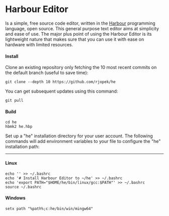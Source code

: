 # Harbour Editor

Is a simple, free source code editor, written in the [Harbour](https://harbour.github.io/) programming language, open source.
This general purpose text editor aims at simplicity and ease of use. The major plus point of using the Harbour Editor is its
lightweight nature that makes sure that you can use it with ease on hardware with limited resources.

#### Install

Clone an existing repository only fetching the 10 most recent commits on the default branch (useful to save time):

```
git clone --depth 10 https://github.com/rjopek/he
```

You can get subsequent updates using this command:

```
git pull
```

#### Build

```
cd he
hbmk2 he.hbp
```

Set up a "he" installation directory for your user account. The following commands will add environment variables to your file to configure the "he" installation path:

----

#### Linux

```
echo '' >> ~/.bashrc
echo '# Install Harbour Editor to ~/he' >> ~/.bashrc
echo 'export PATH="$HOME/he/bin/linux/gcc:$PATH"' >> ~/.bashrc
source ~/.bashrc
```

#### Windows

```
setx path "%path%;c:he/bin/win/mingw64"
```

